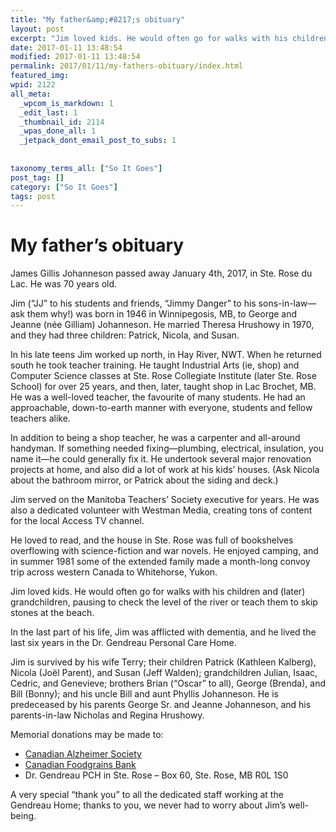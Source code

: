 ```yaml
---
title: "My father&amp;#8217;s obituary"
layout: post
excerpt: "Jim loved kids. He would often go for walks with his children and (later) grandchildren, pausing to check the level of the river or teach them to skip stones at the beach."
date: 2017-01-11 13:48:54
modified: 2017-01-11 13:48:54
permalink: 2017/01/11/my-fathers-obituary/index.html
featured_img: 
wpid: 2122
all_meta: 
  _wpcom_is_markdown: 1
  _edit_last: 1
  _thumbnail_id: 2114
  _wpas_done_all: 1
  _jetpack_dont_email_post_to_subs: 1
  
  
taxonomy_terms_all: ["So It Goes"]
post_tag: []
category: ["So It Goes"]
tags: post
---
```


# My father&#8217;s obituary

<span style="font-weight: 400;">James Gillis Johanneson passed away January 4th, 2017, in Ste. Rose du Lac. He was 70 years old.</span>

<span style="font-weight: 400;">Jim (“JJ” to his students and friends, “Jimmy Danger” to his sons-in-law—ask them why!) was born in 1946 in Winnipegosis, MB, to George and Jeanne (née Gilliam) Johanneson. He married Theresa Hrushowy in 1970, and they had three children: Patrick, Nicola, and Susan.</span>

<span style="font-weight: 400;">In his late teens Jim worked up north, in Hay River, NWT. When he returned south he took teacher training. He taught Industrial Arts (ie, shop) and Computer Science classes at Ste. Rose Collegiate Institute (later Ste. Rose School) for over 25 years, and then, later, taught shop in Lac Brochet, MB. He was a well-loved teacher, the favourite of many students. He had an approachable, down-to-earth manner with everyone, students and fellow teachers alike.</span>

<span style="font-weight: 400;">In addition to being a shop teacher, he was a carpenter and all-around handyman. If something needed fixing—plumbing, electrical, insulation, you name it—he could generally fix it. He undertook several major renovation projects at home, and also did a lot of work at his kids’ houses. (Ask Nicola about the bathroom mirror, or Patrick about the siding and deck.)</span>

<span style="font-weight: 400;">Jim served on the Manitoba Teachers’ Society executive for years. He was also a dedicated volunteer with Westman Media, creating tons of content for the local Access TV channel.</span>

<span style="font-weight: 400;">He loved to read, and the house in Ste. Rose was full of bookshelves overflowing with science-fiction and war novels. He enjoyed camping, and in summer 1981 some of the extended family made a month-long convoy trip across western Canada to Whitehorse, Yukon.</span>

<span style="font-weight: 400;">Jim loved kids. He would often go for walks with his children and (later) grandchildren, pausing to check the level of the river or teach them to skip stones at the beach.</span>

<span style="font-weight: 400;">In the last part of his life, Jim was afflicted with dementia, and he lived the last six years in the Dr. Gendreau Personal Care Home.</span>

<span style="font-weight: 400;">Jim is survived by his wife Terry; their children Patrick (Kathleen Kalberg), Nicola (Joël Parent), and Susan (Jeff Walden); grandchildren Julian, Isaac, Cedric, and Genevieve; brothers Brian (“Oscar” to all), George (Brenda), and Bill (Bonny); and his uncle Bill and aunt Phyllis Johanneson. He is predeceased by his parents George Sr. and Jeanne Johanneson, and his parents-in-law Nicholas and Regina Hrushowy.</span>

<span style="font-weight: 400;">Memorial donations may be made to:</span>

- <span style="font-weight: 400;">[Canadian Alzheimer Society](http://www.alzheimer.ca)</span>
- [Canadian Foodgrains Bank](http://www.foodgrainsbank.ca)
- <span style="font-weight: 400;">Dr. Gendreau PCH in Ste. Rose – Box 60, Ste. Rose, MB R0L 1S0</span>

<span style="font-weight: 400;">A very special “thank you” to all the dedicated staff working at the Gendreau Home; thanks to you, we never had to worry about Jim’s well-being.</span>